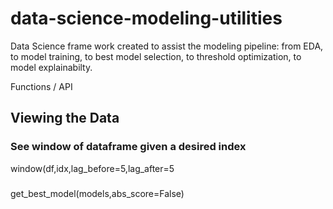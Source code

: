 # data-science-modeling-utilities
Data Science frame work created to assist the modeling pipeline: from EDA, to model training, to best model selection, to threshold optimization, to model explainabilty.

Functions / API 

## Viewing the Data

### See window of dataframe given a desired index
window(df,idx,lag_before=5,lag_after=5

### 

get_best_model(models,abs_score=False)

